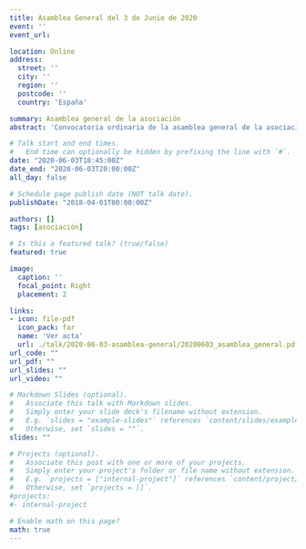 ```yaml
---
title: Asamblea General del 3 de Junio de 2020
event: ''
event_url: 

location: Online
address:
  street: ''
  city: ''
  region: ''
  postcode: ''
  country: 'España'

summary: Asamblea general de la asociación
abstract: 'Convocatoria ordinaria de la asamblea general de la asociación'

# Talk start and end times.
#   End time can optionally be hidden by prefixing the line with `#`.
date: "2020-06-03T18:45:00Z"
date_end: "2020-06-03T20:00:00Z"
all_day: false

# Schedule page publish date (NOT talk date).
publishDate: "2018-04-01T00:00:00Z"

authors: []
tags: [asociación]

# Is this a featured talk? (true/false)
featured: true

image:
  caption: ''
  focal_point: Right
  placement: 2

links:
- icon: file-pdf
  icon_pack: far
  name: 'Ver acta'
  url: ./talk/2020-06-03-asamblea-general/20200603_asamblea_general.pdf
url_code: ""
url_pdf: ""
url_slides: ""
url_video: ""

# Markdown Slides (optional).
#   Associate this talk with Markdown slides.
#   Simply enter your slide deck's filename without extension.
#   E.g. `slides = "example-slides"` references `content/slides/example-slides.md`.
#   Otherwise, set `slides = ""`.
slides: ""

# Projects (optional).
#   Associate this post with one or more of your projects.
#   Simply enter your project's folder or file name without extension.
#   E.g. `projects = ["internal-project"]` references `content/project/deep-learning/index.md`.
#   Otherwise, set `projects = []`.
#projects:
#- internal-project

# Enable math on this page?
math: true
---
```

